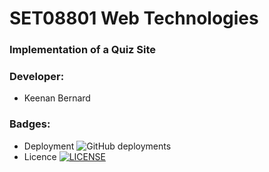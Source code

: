 # SET08801 Web Technologies

### Implementation of a Quiz Site

### Developer:
- Keenan Bernard 

### Badges:
- Deployment ![GitHub deployments](https://img.shields.io/github/deployments/keenanbernard/keenanbernard.github.io/github-pages)
- Licence [![LICENSE](https://img.shields.io/github/license/keenanbernard/keenanbernard.github.io.svg?style=flat-square)](https://github.com/keenanbernard/keenanbernard.github.io/blob/master/LICENSE) <br>
